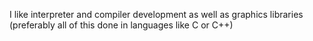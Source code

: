I like interpreter and compiler development as well as graphics libraries (preferably all of this done in languages like C or C++)
